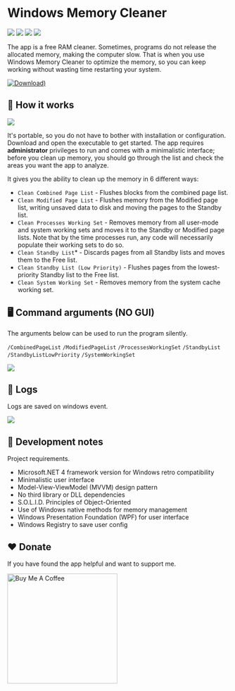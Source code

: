 # Windows Memory Cleaner
[![](https://img.shields.io/badge/Windows-XP%20%7C%20Vista%20%7C%207%20%7C%208%20%7C%2010%20%7C%2011-blue?style=for-the-badge)](#)
[![](https://img.shields.io/badge/Windows%20Server-2003%20%7C%202008%20%7C%202012%20%7C%202016%20%7C%202019%20%7C%202022-blue?style=for-the-badge)](#)
[![](https://img.shields.io/github/license/IgorMundstein/WinMemoryCleaner?style=for-the-badge)](#) 
[![](https://img.shields.io/github/downloads/IgorMundstein/WinMemoryCleaner/total?style=for-the-badge)](#) 

The app is a free RAM cleaner. Sometimes, programs do not release the allocated memory, making the computer slow. That is when you use Windows Memory Cleaner to optimize the memory, so you can keep working without wasting time restarting your system.

[![Download)](https://img.shields.io/github/v/release/IgorMundstein/WinMemoryCleaner?color=red&label=DOWNLOAD&logo=windows)](https://github.com/IgorMundstein/WinMemoryCleaner/releases/latest/download/WinMemoryCleaner.zip)

## 🚀 How it works
![](https://raw.githubusercontent.com/IgorMundstein/WinMemoryCleaner/master/docs/main-window.png)

It's portable, so you do not have to bother with installation or configuration. Download and open the executable to get started. The app requires **administrator** privileges to run and comes with a minimalistic interface; before you clean up memory, you should go through the list and check the areas you want the app to analyze.

It gives you the ability to clean up the memory in 6 different ways:

- `Clean Combined Page List` - Flushes blocks from the combined page list.
- `Clean Modified Page List` - Flushes memory from the Modified page list, writing unsaved data to disk and moving the pages to the Standby list.
- `Clean Processes Working Set` - Removes memory from all user-mode and system working sets and moves it to the Standby or Modified page lists. Note that by the time processes run, any code will necessarily populate their working sets to do so.
- `Clean Standby List`* - Discards pages from all Standby lists and moves them to the Free list.
- `Clean Standby List (Low Priority)` - Flushes pages from the lowest-priority Standby list to the Free list.
- `Clean System Working Set` - Removes memory from the system cache working set.

## 🖥️ Command arguments (NO GUI)
The arguments below can be used to run the program silently.

`/CombinedPageList` `/ModifiedPageList` `/ProcessesWorkingSet` `/StandbyList` `/StandbyListLowPriority` `/SystemWorkingSet`

![](https://raw.githubusercontent.com/IgorMundstein/WinMemoryCleaner/master/docs/shortcut-command-arguments.png)

## 📖 Logs
Logs are saved on windows event.

![](https://raw.githubusercontent.com/IgorMundstein/WinMemoryCleaner/master/docs/windows-event-log.png)

## 📝 Development notes
Project requirements.

- Microsoft.NET 4 framework version for Windows retro compatibility
- Minimalistic user interface
- Model-View-ViewModel (MVVM) design pattern
- No third library or DLL dependencies
- S.O.L.I.D. Principles of Object-Oriented
- Use of Windows native methods for memory management
- Windows Presentation Foundation (WPF) for user interface
- Windows Registry to save user config

## ❤️ Donate
If you have found the app helpful and want to support me.

<a href="https://www.buymeacoffee.com/mundstein" target="_blank"><img src="https://cdn.buymeacoffee.com/buttons/v2/default-yellow.png" alt="Buy Me A Coffee" style="height: auto !important; width: 250px !important;" ></a>
